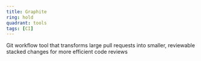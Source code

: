 ```yaml
---
title: Graphite
ring: hold
quadrant: tools
tags: [CI]
---
```


Git workflow tool that transforms large pull requests into smaller, reviewable stacked changes for more efficient code reviews
